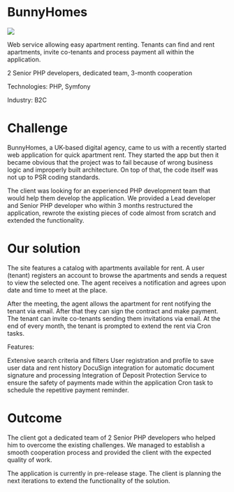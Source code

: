 # BunnyHomes
<img src="https://unl.solutions/sites/default/files/2017-11/bh.jpg">

Web service allowing easy apartment renting. Tenants can find and rent apartments, invite co-tenants and process payment all within the application.

2 Senior PHP developers, dedicated team, 3-month cooperation

Technologies: PHP, Symfony

Industry: B2C

# Challenge
BunnyHomes, a UK-based digital agency, came to us with a recently started web application for quick apartment rent. They started the app but then it became obvious that the project was to fail because of wrong business logic and improperly built architecture. On top of that, the code itself was not up to PSR coding standards.

The client was looking for an experienced PHP development team that would help them develop the application. We provided a Lead developer and Senior PHP developer who within 3 months restructured the application, rewrote the existing pieces of code almost from scratch and extended the functionality.

# Our solution
The site features a catalog with apartments available for rent. A user (tenant) registers an account to browse the apartments and sends a request to view the selected one. The agent receives a notification and agrees upon date and time to meet at the place.

After the meeting, the agent allows the apartment for rent notifying the tenant via email. After that they can sign the contract and make payment. The tenant can invite co-tenants sending them invitations via email. At the end of every month, the tenant is prompted to extend the rent via Cron tasks.

Features:

Extensive search criteria and filters
User registration and profile to save user data and rent history
DocuSign integration for automatic document signature and processing
Integration of Deposit Protection Service to ensure the safety of payments made within the application
Cron task to schedule the repetitive payment reminder.

# Outcome
The client got a dedicated team of 2 Senior PHP developers who helped him to overcome the existing challenges. We managed to establish a smooth cooperation process and provided the client with the expected quality of work.

The application is currently in pre-release stage. The client is planning the next iterations to extend the functionality of the solution.
